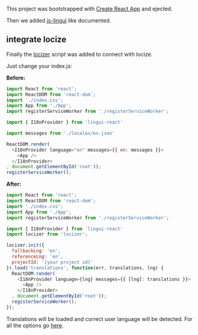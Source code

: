 This project was bootstrapped with [Create React App](https://github.com/facebookincubator/create-react-app) and ejected.

Then we added [js-lingui](https://github.com/lingui/js-lingui/tree/master/packages/lingui-react) like documented.

## integrate locize

Finally the [locizer](https://github.com/locize/locizer) script was added to connect with locize.

Just change your index.js:

**Before:**

```js
import React from 'react';
import ReactDOM from 'react-dom';
import './index.css';
import App from './App';
import registerServiceWorker from './registerServiceWorker';

import { I18nProvider } from 'lingui-react'

import messages from './locales/en.json'

ReactDOM.render(
  <I18nProvider language="en" messages={{ en: messages }}>
    <App />
  </I18nProvider>
, document.getElementById('root'));
registerServiceWorker();
```

**After:**

```js
import React from 'react';
import ReactDOM from 'react-dom';
import './index.css';
import App from './App';
import registerServiceWorker from './registerServiceWorker';

import { I18nProvider } from 'lingui-react'
import locizer from 'locizer';

locizer.init({
  fallbackLng: 'en',
  referenceLng: 'en',
  projectId: '[your project id]'
}).load('translations', function(err, translations, lng) {
  ReactDOM.render(
    <I18nProvider language={lng} messages={{ [lng]: translations }}>
      <App />
    </I18nProvider>
  , document.getElementById('root'));
  registerServiceWorker();
});
```

Translations will be loaded and correct user language will be detected. For all the options go [here](https://github.com/locize/locizer).
